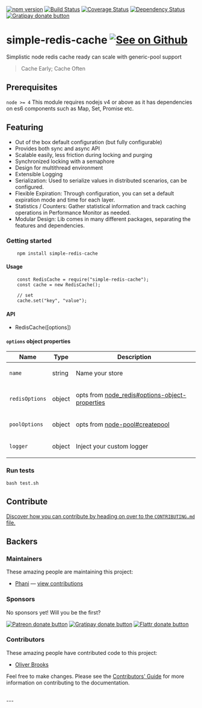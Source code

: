 [![npm version](https://img.shields.io/npm/v/simple-redis-cache.svg?style=flat-square)](https://npmjs.org/package/simple-redis-cache)
[![Build Status](https://travis-ci.org/pasupulaphani/simple-redis-cache.svg?branch=master)](https://travis-ci.org/pasupulaphani/simple-redis-cache)
[![Coverage Status](https://coveralls.io/repos/github/pasupulaphani/simple-redis-cache/badge.svg?branch=master)](https://coveralls.io/github/pasupulaphani/simple-redis-cache?branch=master)
[![Dependency Status](https://www.versioneye.com/user/projects/583c520dd2d44d003fb603be/badge.svg?style=flat-square)](https://www.versioneye.com/user/projects/583c520dd2d44d003fb603be)
[![Gratipay donate button](https://img.shields.io/badge/gratipay-donate-yellow.svg?style=flat-square)](https://gratipay.com/simple-redis-cache/)

# simple-redis-cache [![See on Github](https://github.com/themes/tactile/images/octocat-icon.png)](https://github.com/pasupulaphani/simple-redis-store)

Simplistic node redis cache ready can scale with generic-pool support

> Cache Early; Cache Often

## Prerequisites

```node >= 4``` This module requires nodejs v4 or above as it has dependencies on es6 components such as Map, Set, Promise etc.

## Featuring
- Out of the box default configuration (but fully configurable)
- Provides both sync and async API
- Scalable easily, less friction during locking and purging
- Synchronized locking with a semaphore
- Design for multithread environment
- Extensible Logging
- Serialization: Used to serialize values in distributed scenarios, can be configured.
- Flexible Expiration: Through configuration, you can set a default expiration mode and time for each layer.
- Statistics / Counters: Gather statistical information and track caching operations in Performance Monitor as needed.
- Modular Design: Lib comes in many different packages, separating the features and dependencies.

### Getting started

```
    npm install simple-redis-cache
```

#### Usage
```
    const RedisCache = require("simple-redis-cache");
    const cache = new RedisCache();

    // set
    cache.set("key", "value");

```

#### API

- RedisCache([options])

#### `options` object properties

<table class="params">
  <thead>
    <tr>
      <th>Name</th>
      <th>Type</th>
      <th class="last">Description</th>
    </tr>
  </thead>
  <tbody>
    <tr>
      <td class="name"><code>name</code></td>
      <td class="type">
        <span class="param-type">string</span>
      </td>
      <td class="description last">
        <p>Name your store</p>
      </td>
    </tr>
    <tr>
      <td class="name"><code>redisOptions</code></td>
      <td class="type">
        <span class="param-type">object</span>
      </td>
      <td class="description last">
        <p>opts from <a href="https://github.com/NodeRedis/node_redis#options-object-properties">node_redis#options-object-properties</a></p>
      </td>
    </tr>
    <tr>
      <td class="name"><code>poolOptions</code></td>
      <td class="type">
        <span class="param-type">object</span>
      </td>
      <td class="description last">
        <p>opts from <a href="https://github.com/coopernurse/node-pool#createpool">node-pool#createpool</a></p>
      </td>
    </tr>
    <tr>
      <td class="name"><code>logger</code></td>
      <td class="type">
        <span class="param-type">object</span>
      </td>
      <td class="description last">
        <p>Inject your custom logger</p>
      </td>
    </tr>
  </tbody>
</table>


### Run tests

    bash test.sh

## Contribute

[Discover how you can contribute by heading on over to the `CONTRIBUTING.md` file.](https://github.com/pasupulaphani/simple-redis-cache/blob/master/CONTRIBUTING.md)

## Backers

### Maintainers

These amazing people are maintaining this project:

*   [Phani](https://github.com/pasupulaphani) — [view contributions](https://github.com/pasupulaphani/simple-redis-cache/commits?author=pasupulaphani)

### Sponsors

No sponsors yet! Will you be the first?

[![Patreon donate button](https://img.shields.io/badge/patreon-donate-yellow.svg)](http://patreon.com/phaninder "Donate to this project using Patreon")
[![Gratipay donate button](https://img.shields.io/badge/gratipay-donate-yellow.svg)](https://gratipay.com/~pasupulaphani/ "Donate weekly to this project using Gratipay")
[![Flattr donate button](https://img.shields.io/badge/flattr-donate-yellow.svg)](https://flattr.com/profile/pasupulaphani "Donate to this project using Flattr")
<!-- [![PayPal donate button](https://img.shields.io/badge/paypal-donate-yellow.svg)](https://phaninder.com/paypal "Donate to this project using Paypal") -->
<!-- [![Bitcoin donate button](https://img.shields.io/badge/bitcoin-donate-yellow.svg)](https://phaninder.com/bitcoin "Donate once-off to this project using Bitcoin") -->
<!-- [![Wishlist browse button](https://img.shields.io/badge/wishlist-donate-yellow.svg)](https://phaninder.com/wishlist "Buy an item on our wishlist for us") -->

### Contributors

These amazing people have contributed code to this project:

*   [Oliver Brooks](https://github.com/oliverbrooks)

Feel free to make changes. Please see the [Contributors' Guide](https://github.com/pasupulaphani/simple-redis-cache/blob/master/CONTRIBUTING.md) for more information on contributing to the documentation.

<br />
<script>(function(i,s,o,g,r,a,m){i['GoogleAnalyticsObject']=r;i[r]=i[r]||function(){(i[r].q=i[r].q||[]).push(arguments)},i[r].l=1*new Date();a=s.createElement(o),m=s.getElementsByTagName(o)[0];a.async=1;a.src=g;m.parentNode.insertBefore(a,m)})(window,document,'script','https://www.google-analytics.com/analytics.js','ga');ga('create', 'UA-57413413-5', 'auto');ga('send', 'pageview');</script>
---
